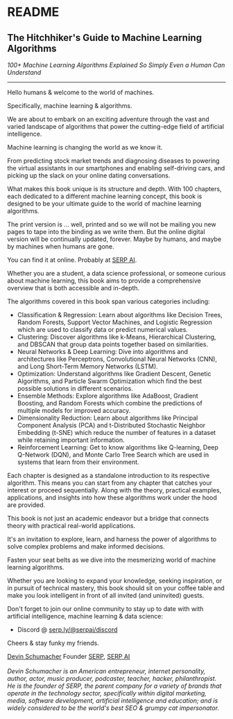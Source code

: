 # README

## The Hitchhiker's Guide to Machine Learning Algorithms

_100+ Machine Learning Algorithms Explained So Simply Even a Human Can Understand_

***

Hello humans & welcome to the world of machines.

Specifically, machine learning & algorithms.

We are about to embark on an exciting adventure through the vast and varied landscape of algorithms that power the cutting-edge field of artificial intelligence.

Machine learning is changing the world as we know it.

From predicting stock market trends and diagnosing diseases to powering the virtual assistants in our smartphones and enabling self-driving cars, and picking up the slack on your online dating conversations.

What makes this book unique is its structure and depth. With 100 chapters, each dedicated to a different machine learning concept, this book is designed to be your ultimate guide to the world of machine learning algorithms.

The print version is ... well, printed and so we will not be mailing you new pages to tape into the binding as we write them. But the online digital version will be continually updated, forever. Maybe by humans, and maybe by machines when humans are gone.

You can find it at online. Probably at [SERP AI](https://serp.ai/).

Whether you are a student, a data science professional, or someone curious about machine learning, this book aims to provide a comprehensive overview that is both accessible and in-depth.

The algorithms covered in this book span various categories including:

* Classification & Regression: Learn about algorithms like Decision Trees, Random Forests, Support Vector Machines, and Logistic Regression which are used to classify data or predict numerical values.
* Clustering: Discover algorithms like k-Means, Hierarchical Clustering, and DBSCAN that group data points together based on similarities.
* Neural Networks & Deep Learning: Dive into algorithms and architectures like Perceptrons, Convolutional Neural Networks (CNN), and Long Short-Term Memory Networks (LSTM).
* Optimization: Understand algorithms like Gradient Descent, Genetic Algorithms, and Particle Swarm Optimization which find the best possible solutions in different scenarios.
* Ensemble Methods: Explore algorithms like AdaBoost, Gradient Boosting, and Random Forests which combine the predictions of multiple models for improved accuracy.
* Dimensionality Reduction: Learn about algorithms like Principal Component Analysis (PCA) and t-Distributed Stochastic Neighbor Embedding (t-SNE) which reduce the number of features in a dataset while retaining important information.
* Reinforcement Learning: Get to know algorithms like Q-learning, Deep Q-Network (DQN), and Monte Carlo Tree Search which are used in systems that learn from their environment.

Each chapter is designed as a standalone introduction to its respective algorithm. This means you can start from any chapter that catches your interest or proceed sequentially. Along with the theory, practical examples, applications, and insights into how these algorithms work under the hood are provided.

This book is not just an academic endeavor but a bridge that connects theory with practical real-world applications.

It's an invitation to explore, learn, and harness the power of algorithms to solve complex problems and make informed decisions.

Fasten your seat belts as we dive into the mesmerizing world of machine learning algorithms.

Whether you are looking to expand your knowledge, seeking inspiration, or in pursuit of technical mastery, this book should sit on your coffee table and make you look intelligent in front of all invited (and uninvited) guests.

Don't forget to join our online community to stay up to date with with artificial intelligence, machine learning & data science:

* Discord @ [serp.ly/@serpai/discord](https://serp.ly/@serpai/discord)

Cheers & stay funky my friends.

[Devin Schumacher](https://devinschumacher.com/) Founder [SERP](https://serp.co/), [SERP AI](https://serp.ai/)\
\
_Devin Schumacher is an American entrepreneur, internet personality, author, actor, music producer, podcaster, teacher, hacker, philanthropist. He is the founder of SERP, the parent company for a variety of brands that operate in the technology sector, specifically within digital marketing, media, software development, artificial intelligence and education; and is widely considered to be the world's best SEO & grumpy cat impersonator._ 
